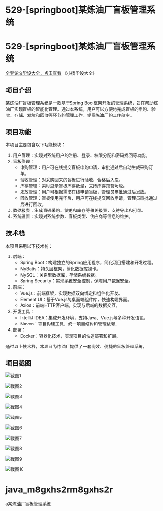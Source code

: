 # 529-[springboot]某炼油厂盲板管理系统

# 529-[springboot]某炼油厂盲板管理系统

[全套论文毕设大全，点击查看](https://www.yuque.com/yuqueyonghux32e1j/kxdc9g?#) 《小杨毕设大全》

## 项目介绍

某炼油厂盲板管理系统是一款基于Spring Boot框架开发的管理系统，旨在帮助炼油厂实现盲板的智能化管理。通过本系统，用户可以方便地完成盲板的申购、验收、存储、发放和回收等环节的管理工作，提高炼油厂的工作效率。

## 项目功能

本项目主要包含以下功能模块：

1. 用户管理：实现对系统用户的注册、登录、权限分配和密码找回等功能。
2. 盲板管理：
   - 申购管理：用户可在线提交盲板申购申请，审批通过后自动生成采购订单。
   - 验收管理：对采购回来的盲板进行验收，合格后入库。
   - 库存管理：实时显示盲板库存数量，支持库存预警功能。
   - 发放管理：用户可根据需求在线申请盲板，管理员审批通过后发放。
   - 回收管理：盲板使用完毕后，用户可在线提交回收申请，管理员审批通过后进行回收。
3. 数据报表：生成盲板采购、使用和库存等相关报表，支持导出和打印。
4. 系统设置：实现对系统参数、盲板类型、供应商等信息的维护。

## 技术栈

本项目采用以下技术栈：

1. 后端：
   - Spring Boot：构建独立的Spring应用程序，简化项目搭建和开发过程。
   - MyBatis：持久层框架，简化数据库操作。
   - MySQL：关系型数据库，存储系统数据。
   - Spring Security：实现系统安全控制，保障用户数据安全。
2. 前端：
   - Vue.js：前端框架，实现数据双向绑定和组件化开发。
   - Element UI：基于Vue.js的桌面端组件库，快速构建界面。
   - Axios：前端HTTP客户端，实现与后端的数据交互。
3. 开发工具：
   - IntelliJ IDEA：集成开发环境，支持Java、Vue.js等多种开发语言。
   - Maven：项目构建工具，统一项目结构和管理依赖。
4. 部署：
   - Docker：容器化技术，实现项目的快速部署和扩展。

通过以上技术栈，本项目为炼油厂提供了一套高效、便捷的盲板管理系统。

## 项目截图

![截图1](https://kevinyang.oss-cn-shenzhen.aliyuncs.com/ItprojectImage%2F529-%5Bspringboot%5D%E6%9F%90%E7%82%BC%E6%B2%B9%E5%8E%82%E7%9B%B2%E6%9D%BF%E7%AE%A1%E7%90%86%E7%B3%BB%E7%BB%9F%2Fimg_1.jpg)

![截图2](https://kevinyang.oss-cn-shenzhen.aliyuncs.com/ItprojectImage%2F529-%5Bspringboot%5D%E6%9F%90%E7%82%BC%E6%B2%B9%E5%8E%82%E7%9B%B2%E6%9D%BF%E7%AE%A1%E7%90%86%E7%B3%BB%E7%BB%9F%2Fimg_2.jpg)

![截图3](https://kevinyang.oss-cn-shenzhen.aliyuncs.com/ItprojectImage%2F529-%5Bspringboot%5D%E6%9F%90%E7%82%BC%E6%B2%B9%E5%8E%82%E7%9B%B2%E6%9D%BF%E7%AE%A1%E7%90%86%E7%B3%BB%E7%BB%9F%2Fimg_3.jpg)

![截图4](https://kevinyang.oss-cn-shenzhen.aliyuncs.com/ItprojectImage%2F529-%5Bspringboot%5D%E6%9F%90%E7%82%BC%E6%B2%B9%E5%8E%82%E7%9B%B2%E6%9D%BF%E7%AE%A1%E7%90%86%E7%B3%BB%E7%BB%9F%2Fimg_4.jpg)

![截图5](https://kevinyang.oss-cn-shenzhen.aliyuncs.com/ItprojectImage%2F529-%5Bspringboot%5D%E6%9F%90%E7%82%BC%E6%B2%B9%E5%8E%82%E7%9B%B2%E6%9D%BF%E7%AE%A1%E7%90%86%E7%B3%BB%E7%BB%9F%2Fimg_5.jpg)

![截图6](https://kevinyang.oss-cn-shenzhen.aliyuncs.com/ItprojectImage%2F529-%5Bspringboot%5D%E6%9F%90%E7%82%BC%E6%B2%B9%E5%8E%82%E7%9B%B2%E6%9D%BF%E7%AE%A1%E7%90%86%E7%B3%BB%E7%BB%9F%2Fimg_6.jpg)

![截图7](https://kevinyang.oss-cn-shenzhen.aliyuncs.com/ItprojectImage%2F529-%5Bspringboot%5D%E6%9F%90%E7%82%BC%E6%B2%B9%E5%8E%82%E7%9B%B2%E6%9D%BF%E7%AE%A1%E7%90%86%E7%B3%BB%E7%BB%9F%2Fimg_7.jpg)

![截图8](https://kevinyang.oss-cn-shenzhen.aliyuncs.com/ItprojectImage%2F529-%5Bspringboot%5D%E6%9F%90%E7%82%BC%E6%B2%B9%E5%8E%82%E7%9B%B2%E6%9D%BF%E7%AE%A1%E7%90%86%E7%B3%BB%E7%BB%9F%2Fimg_8.jpg)

![截图9](https://kevinyang.oss-cn-shenzhen.aliyuncs.com/ItprojectImage%2F529-%5Bspringboot%5D%E6%9F%90%E7%82%BC%E6%B2%B9%E5%8E%82%E7%9B%B2%E6%9D%BF%E7%AE%A1%E7%90%86%E7%B3%BB%E7%BB%9F%2Fimg_9.jpg)

![截图10](https://kevinyang.oss-cn-shenzhen.aliyuncs.com/ItprojectImage%2F529-%5Bspringboot%5D%E6%9F%90%E7%82%BC%E6%B2%B9%E5%8E%82%E7%9B%B2%E6%9D%BF%E7%AE%A1%E7%90%86%E7%B3%BB%E7%BB%9F%2Fimg_10.jpg)

# java_m8gxhs2rm8gxhs2r
a某炼油厂盲板管理系统
